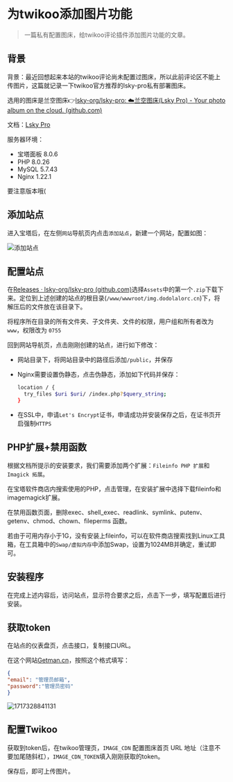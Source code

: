 # 为twikoo添加图片功能



> 一篇私有配置图床，给twikoo评论插件添加图片功能的文章。

## 背景

背景：最近回想起来本站的twikoo评论尚未配置过图床，所以此前评论区不能上传图片，这篇就记录一下twikoo官方推荐的lsky-pro私有部署图床。

选用的图床是兰空图床👉[lsky-org/lsky-pro: ☁️兰空图床(Lsky Pro) - Your photo album on the cloud. (github.com)](https://github.com/lsky-org/lsky-pro)

文档：[Lsky Pro](https://docs.lsky.pro/)

服务器环境：

* 宝塔面板 8.0.6
* PHP 8.0.26
* MySQL 5.7.43
* Nginx 1.22.1

要注意版本哦(

## 添加站点

进入宝塔后，在左侧`网站`导航页内点击`添加站点`，新建一个网站，配置如图：

![添加站点](https://cdn.jsdelivr.net/gh/Florae006/dodolaPicBed/image-20240529160531123.png)

## 配置站点

在[Releases · lsky-org/lsky-pro (github.com)](https://github.com/lsky-org/lsky-pro/releases)选择`Assets`中的第一个`.zip`下载下来。定位到上述创建的站点的根目录(`/www/wwwroot/img.dodolalorc.cn`)下，将解压后的文件放在该目录下。

将程序所在目录的所有文件夹、子文件夹、文件的权限，用户组和所有者改为 `www`，权限改为 `0755`

回到网站导航页，点击刚刚创建的站点，进行如下修改：

* 网站目录下，将网站目录中的路径后添加`/public`，并保存

* Nginx需要设置伪静态，点击伪静态，添加如下代码并保存：

  ```bash
  location / {
    try_files $uri $uri/ /index.php?$query_string;
  }
  ```

* 在SSL中，申请`Let's Encrypt`证书，申请成功并安装保存之后，在证书页开启强制`HTTPS`

## PHP扩展+禁用函数

根据文档所提示的安装要求，我们需要添加两个扩展：`Fileinfo PHP 扩展`和`Imagick 拓展`。

在宝塔软件商店内搜索使用的PHP，点击管理，在安装扩展中选择下载fileinfo和imagemagick扩展。

在禁用函数页面，删除exec、shell_exec、readlink、symlink、putenv、getenv、chmod、chown、fileperms 函数。

若由于可用内存小于1G，没有安装上fileinfo，可以在软件商店搜索找到Linux工具箱，在工具箱中的`Swap/虚拟内存`中添加Swap，设置为1024MB并确定，重试即可。

## 安装程序

在完成上述内容后，访问站点，显示符合要求之后，点击下一步，填写配置后进行安装。

## 获取token

在站点的仪表盘页，点击接口，复制接口URL。

在这个网站[Getman.cn](https://getman.cn/)，按照这个格式填写：

```json
{
"email": "管理员邮箱",
"password":"管理员密码"
}
```

![1717328841131](https://cdn.jsdelivr.net/gh/Florae006/dodolaPicBed/1717328841131.png)

## 配置Twikoo

获取到token后，在twikoo管理页，`IMAGE_CDN` 配置图床首页 URL 地址（注意不要加尾随斜杠），`IMAGE_CDN_TOKEN`填入刚刚获取的token。

保存后，即可上传图片。

